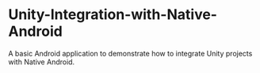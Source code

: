# Unity-Integration-with-Native-Android
 A basic Android application to demonstrate how to integrate Unity projects with Native Android.
